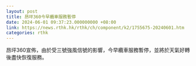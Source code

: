 ```yaml
---
layout: post
title: 昂坪360今早纜車服務暫停
date: 2024-06-01 09:37:23.000000000 +08:00
link: https://news.rthk.hk/rthk/ch/component/k2/1755675-20240601.htm
categories: rthk
---
```


昂坪360宣佈，由於受三號強風信號的影響，今早纜車服務暫停，並將於天氣好轉後盡快恢復服務。
